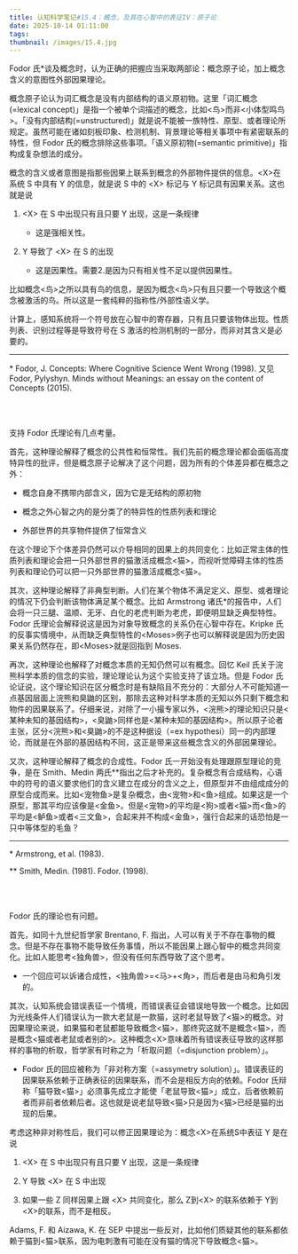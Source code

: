 ```yaml
---
title: 认知科学笔记#15.4：概念，及其在心智中的表征IV：原子论
date: 2025-10-14 01:11:00
tags:
thumbnail: /images/15.4.jpg
---
```


Fodor 氏*谈及概念时，认为正确的把握应当采取两部论：概念原子论，加上概念含义的意图性外部因果理论。

概念原子论认为词汇概念是没有内部结构的语义原初物。这里「词汇概念(=lexical concept)」是指一个被单个词描述的概念，比如<鸟>而非<小体型鸣鸟>。「没有内部结构(=unstructured)」就是说不能被一族特性、原型、或者理论所规定。虽然可能在诸如刻板印象、检测机制、背景理论等相关事项中有紧密联系的特性，但 Fodor 氏的概念排除这些事项。「语义原初物(=semantic primitive)」指构成复杂想法的成分。

概念的含义或者意图是指那些因果上联系到概念的外部物件提供的信息。\<X>在系统 S 中具有 Y 的信息，就是说 S 中的 \<X> 标记与 Y 标记具有因果关系。这也就是说

1. \<X> 在 S 中出现只有且只要 Y 出现，这是一条规律

    - 这是强相关性。

2. Y 导致了 \<X> 在 S 的出现

    - 这是因果性。需要2.是因为只有相关性不足以提供因果性。

比如概念<鸟>之所以具有鸟的信息，是因为概念<鸟>只有且只要一个导致这个概念被激活的鸟。所以这是一套纯粹的指称性/外部性语义学。

计算上，感知系统将一个符号放在心智中的寄存器，只有且只要该物体出现。性质列表、识别过程等是导致符号在 S 激活的检测机制的一部分，而非对其含义是必要的。

---

\* Fodor, J. Concepts: Where Cognitive Science Went Wrong (1998). 又见 Fodor, Pylyshyn. Minds without Meanings: an essay on the content of Concepts (2015).

</br></br>

支持 Fodor 氏理论有几点考量。

首先，这种理论解释了概念的公共性和恒常性。我们先前的概念理论都会面临高度特异性的批评，但是概念原子论解决了这个问题，因为所有的个体差异都在概念之外：

- 概念自身不携带内部含义，因为它是无结构的原初物

- 概念之外心智之内的是分类了的特异性的性质列表和理论

- 外部世界的共享物件提供了恒常含义

在这个理论下个体差异仍然可以介导相同的因果上的共同变化：比如正常主体的性质列表和理论会把一只外部世界的猫激活成概念<猫>，而视听觉障碍主体的性质列表和理论仍可以把一只外部世界的猫激活成概念<猫>。

其次，这种理论解释了非典型判断。人们在某个物体不满足定义、原型、或者理论的情况下仍会判断该物体满足某个概念。比如 Armstrong 诸氏*的报告中，人们会将一只三腿、温顺、无牙、白化的老虎判断为老虎，即便明显缺乏典型特性。Fodor 氏理论会解释说这是因为对象导致概念的关系仍在心智中存在。Kripke 氏的反事实情境中，从而缺乏典型特性的\<Moses>例子也可以解释说是因为历史因果关系仍然存在，即\<Moses>就是回指到 Moses.

再次，这种理论也解释了对概念本质的无知仍然可以有概念。回忆 Keil 氏关于浣熊科学本质的信念的实验，理论理论认为这个实验支持了该立场。但是 Fodor 氏论证说，这个理论知识在区分概念时是有缺陷且不充分的：大部分人不可能知道一点基因层面上浣熊和臭鼬的区别，那除去这种对科学本质的无知以外只剩下概念和物件的因果联系了。仔细来说，对除了一小撮专家以外，<浣熊>的理论知识只是<某种未知的基因结构>，<臭鼬>同样也是<某种未知的基因结构>。所以原子论者主张，区分<浣熊>和<臭鼬>的不是这种据设（=ex hypothesi）同一的内部理论，而就是在外部的基因结构不同，这正是带来这些概念含义的外部因果理论。

又次，这种理论解释了概念的合成性。Fodor 氏一开始没有处理跟原型理论的竞争，是在 Smith、Medin 两氏**指出之后才补充的。复杂概念有合成结构，心语中的符号的语义要求他们的含义建立在成分的含义之上，但原型并不由组成成分的原型合成而来。比如<宠物鱼>是复杂概念，由<宠物>和<鱼>组成。如果这是一个原型，那其平均应该像是<金鱼>。但是<宠物>的平均是<狗>或者<猫>而<鱼>的平均是<鲈鱼>或者<三文鱼>，合起来并不构成<金鱼>，强行合起来的话恐怕是一只中等体型的毛鱼？

---

\* Armstrong, et al. (1983).

** Smith, Medin. (1981). Fodor. (1998).

</br></br>

Fodor 氏的理论也有问题。

首先，如同十九世纪哲学家 Brentano, F. 指出，人可以有关于不存在事物的概念。但是不存在事物不能导致任务事情，所以不能因果上跟心智中的概念共同变化。比如人能思考<独角兽>，但没有任何东西导致了这个思考。

- 一个回应可以诉诸合成性，<独角兽>=<马>+<角>，而后者是由马和角引发的。

其次，认知系统会错误表征一个情境，而错误表征会错误地导致一个概念。比如因为光线条件人们错误认为一款大老鼠是一款猫，这时老鼠导致了<猫>的概念。对因果理论来说，如果猫和老鼠都能导致概念<猫>，那终究这就不是概念<猫>，而是概念<猫或者老鼠或者别的>。这种概念\<X>意味着所有错误表征导致的这样那样的事物的析取，哲学家有时称之为「析取问题（=disjunction problem）」。

- Fodor 氏的回应被称为「非对称方案（=assymetry solution）」。错误表征的因果联系依赖于正确表征的因果联系，而不会是相反方向的依赖。Fodor 氏辩称「猫导致<猫>」必须事先成立才能使「老鼠导致<猫>」成立，后者依赖前者而非前者依赖后者。这也就是说老鼠导致<猫>只是因为<猫>已经是猫的出现的后果。

考虑这种非对称性后，我们可以修正因果理论为：概念\<X>在系统S中表征 Y 是在说

1. \<X> 在 S 中出现只有且只要 Y 出现，这是一条规律

2. Y 导致 \<X> 在 S 中出现

3. 如果一些 Z 同样因果上跟 \<X> 共同变化，那么 Z到\<X> 的联系依赖于 Y到\<X>的联系，而不是相反。

Adams, F. 和 Aizawa, K. 在 SEP 中提出一些反对，比如他们质疑其他的联系都依赖于猫到<猫>联系，因为电刺激有可能在没有猫的情况下导致概念<猫>。